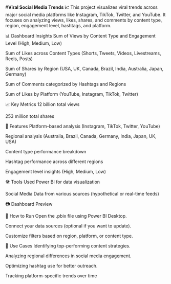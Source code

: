 #**Viral Social Media Trends 📈**
This project visualizes viral trends across major social media platforms like Instagram, TikTok, Twitter, and YouTube. It focuses on analyzing views, likes, shares, and comments by content type, region, engagement level, hashtags, and platform.

📊 Dashboard Insights
Sum of Views by Content Type and Engagement Level (High, Medium, Low)

Sum of Likes across Content Types (Shorts, Tweets, Videos, Livestreams, Reels, Posts)

Sum of Shares by Region (USA, UK, Canada, Brazil, India, Australia, Japan, Germany)

Sum of Comments categorized by Hashtags and Regions

Sum of Likes by Platform (YouTube, Instagram, TikTok, Twitter)

📈 Key Metrics
12 billion total views

253 million total shares

📍 Features
Platform-based analysis (Instagram, TikTok, Twitter, YouTube)

Regional analysis (Australia, Brazil, Canada, Germany, India, Japan, UK, USA)

Content type performance breakdown

Hashtag performance across different regions

Engagement level insights (High, Medium, Low)

🛠️ Tools Used
Power BI for data visualization

Social Media Data from various sources (hypothetical or real-time feeds)

📷 Dashboard Preview

🚀 How to Run
Open the .pbix file using Power BI Desktop.

Connect your data sources (optional if you want to update).

Customize filters based on region, platform, or content type.

📌 Use Cases
Identifying top-performing content strategies.

Analyzing regional differences in social media engagement.

Optimizing hashtag use for better outreach.

Tracking platform-specific trends over time
